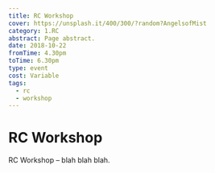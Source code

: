 ```yaml
---
title: RC Workshop
cover: https://unsplash.it/400/300/?random?AngelsofMist
category: 1.RC
abstract: Page abstract.
date: 2018-10-22
fromTime: 4.30pm
toTime: 6.30pm
type: event
cost: Variable
tags:
  - rc
  - workshop
---
```


# RC Workshop

RC Workshop – blah blah blah.
